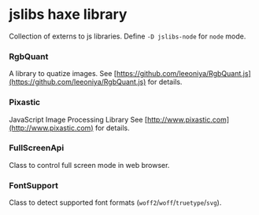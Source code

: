 # jslibs haxe library #

Collection of externs to js libraries. Define `-D jslibs-node` for `node` mode.

### RgbQuant ###
A library to quatize images. See [https://github.com/leeoniya/RgbQuant.js](https://github.com/leeoniya/RgbQuant.js) for details.

### Pixastic ###
JavaScript Image Processing Library See [http://www.pixastic.com](http://www.pixastic.com) for details.

### FullScreenApi ###
Class to control full screen mode in web browser.

### FontSupport ###
Class to detect supported font formats (`woff2`/`woff`/`truetype`/`svg`).
